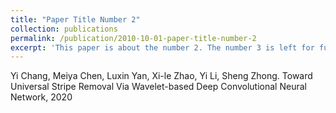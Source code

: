 ```yaml
---
title: "Paper Title Number 2"
collection: publications
permalink: /publication/2010-10-01-paper-title-number-2
excerpt: 'This paper is about the number 2. The number 3 is left for future work.'
---
```

Yi Chang, Meiya Chen, Luxin Yan, Xi-le Zhao, Yi Li, Sheng Zhong. Toward Universal Stripe Removal Via Wavelet-based Deep Convolutional Neural Network, 2020
